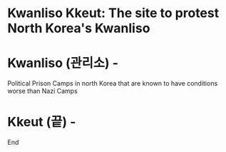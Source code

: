 # Kwanliso Kkeut: The site to protest North Korea's Kwanliso










# Kwanliso (관리소) -
Political Prison Camps in north Korea that are known to have conditions worse than Nazi Camps



# Kkeut (끝) -
End

